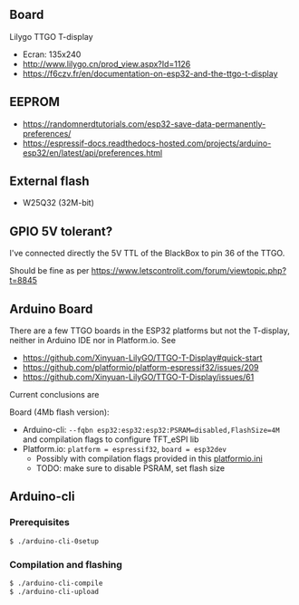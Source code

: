 ## Board
Lilygo TTGO T-display
* Ecran: 135x240
* http://www.lilygo.cn/prod_view.aspx?Id=1126
* https://f6czv.fr/en/documentation-on-esp32-and-the-ttgo-t-display

## EEPROM

* https://randomnerdtutorials.com/esp32-save-data-permanently-preferences/
* https://espressif-docs.readthedocs-hosted.com/projects/arduino-esp32/en/latest/api/preferences.html

## External flash

* W25Q32 (32M-bit)

## GPIO 5V tolerant?

I've connected directly the 5V TTL of the BlackBox to pin 36 of the TTGO.

Should be fine as per https://www.letscontrolit.com/forum/viewtopic.php?t=8845

## Arduino Board

There are a few TTGO boards in the ESP32 platforms but not the T-display, neither in Arduino IDE nor in Platform.io.
See
* https://github.com/Xinyuan-LilyGO/TTGO-T-Display#quick-start
* https://github.com/platformio/platform-espressif32/issues/209
* https://github.com/Xinyuan-LilyGO/TTGO-T-Display/issues/61

Current conclusions are

Board (4Mb flash version):
* Arduino-cli: `--fqbn esp32:esp32:esp32:PSRAM=disabled,FlashSize=4M` and compilation flags to configure TFT_eSPI lib
* Platform.io: `platform = espressif32`, `board = esp32dev`
  * Possibly with compilation flags provided in this [platformio.ini](https://github.com/JakubAndrysek/TTGO_T_Display/blob/master/TTGO_example/platformio.ini)
  * TODO: make sure to disable PSRAM, set flash size

## Arduino-cli

### Prerequisites

```sh
$ ./arduino-cli-0setup
```
### Compilation and flashing

```sh
$ ./arduino-cli-compile
$ ./arduino-cli-upload
```
